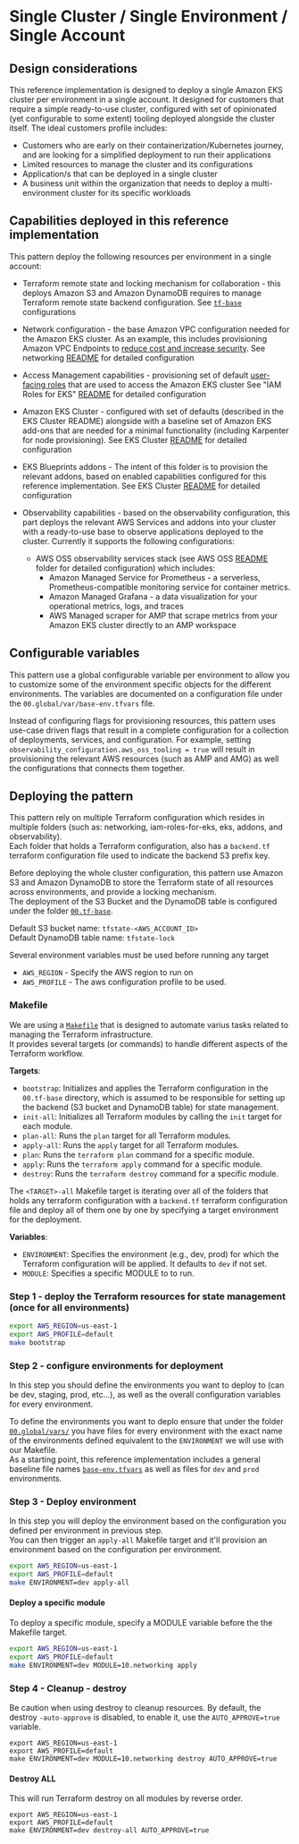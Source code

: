 # Single Cluster / Single Environment / Single Account


## Design considerations 

This reference implementation is designed to deploy a single Amazon EKS cluster per environment in a single account. It designed for customers that require a simple ready-to-use cluster, configured with set of opinionated (yet configurable to some extent) tooling deployed alongside the cluster itself. The ideal customers profile includes:
* Customers who are early on their containerization/Kubernetes journey, and are looking for a simplified deployment to run their applications
* Limited resources to manage the cluster and its configurations
* Application/s that can be deployed in a single cluster
* A business unit within the organization that needs to deploy a multi-environment cluster for its specific workloads

## Capabilities deployed in this reference implementation

This pattern deploy the following resources per environment in a single account:

* Terraform remote state and locking mechanism for collaboration - this deploys  Amazon S3 and Amazon DynamoDB requires to manage Terraform remote state backend configuration.
See [`tf-base`](./00.tf-base/main.tf) configurations
  
* Network configuration - the base Amazon VPC configuration needed for the Amazon EKS cluster. As an example, this includes provisioning Amazon VPC Endpoints to [reduce cost and increase security](https://aws.amazon.com/blogs/architecture/reduce-cost-and-increase-security-with-amazon-vpc-endpoints/).
See networking [README](./10.networking/README.md) for detailed configuration

* Access Management capabilities - provisioning set of default [user-facing roles](https://kubernetes.io/docs/reference/access-authn-authz/rbac/#user-facing-roles) that are used to access the Amazon EKS  cluster 
See "IAM Roles for EKS" [README](./20.iam-roles-for-eks/README.md) for detailed configuration
* Amazon EKS Cluster - configured with set of defaults (described in the EKS Cluster README) alongside with a baseline set of Amazon EKS add-ons that are needed for a minimal functionality (including Karpenter for node provisioning). 
See EKS Cluster [README](./40.eks/40.cluster/README.md) for detailed configuration

* EKS Blueprints addons - The intent of this folder is to provision the relevant addons, based on enabled capabilities configured for this reference implementation.
See EKS Cluster [README](./40.eks/45.addons/README.md) for detailed configuration

* Observability capabilities - based on the observability configuration, this part deploys the relevant AWS Services and addons into your cluster with a ready-to-use base to observe applications deployed to the cluster. Currently it supports the following configurations:
  * AWS OSS observability services stack (see AWS OSS [README](./50.observability/55.aws-oss-observability/README.md) folder for detailed configuration) which includes:
    * Amazon Managed Service for Prometheus - a serverless, Prometheus-compatible monitoring service for container metrics.
    * Amazon Managed Grafana - a data visualization for your operational metrics, logs, and traces
    * AWS Managed scraper for AMP that scrape metrics from your Amazon EKS cluster directly to an AMP workspace
  

## Configurable variables

This pattern use a global configurable variable per environment to allow you to customize some of the environment specific objects for the different environments. The variables are documented on a configuration file under the `00.global/var/base-env.tfvars` file. 

Instead of configuring flags for provisioning resources, this pattern uses use-case driven flags that result in a complete configuration for a collection of deployments, services, and configuration. For example, setting `observability_configuration.aws_oss_tooling = true` will result in provisioning the relevant AWS resources (such as AMP and AMG) as well the configurations that connects them together. 

## Deploying the pattern

This pattern rely on multiple Terraform configuration which resides in multiple folders (such as: networking, iam-roles-for-eks, eks, addons, and observability).    
Each folder that holds a Terraform configuration, also has a `backend.tf` terraform configuration file used to indicate the backend S3 prefix key.

Before deploying the whole cluster configuration, this pattern use Amazon S3 and Amazon DynamoDB to store the Terraform state of all resources across environments, and provide a locking mechanism.   
The deployment of the S3 Bucket and the DynamoDB table is configured under the folder [`00.tf-base`](./00.tf-base).

Default S3 bucket name: `tfstate-<AWS_ACCOUNT_ID>`  
Default DynamoDB table name: `tfstate-lock`

Several environment variables must be used before running any target
- `AWS_REGION` - Specify the AWS region to run on
- `AWS_PROFILE` - The aws configuration profile to be used.

### Makefile
We are using a [`Makefile`](./Makefile) that is designed to automate varius tasks related to managing the Terraform infrastructure.  
It provides several targets (or commands) to handle different aspects of the Terraform workflow.

**Targets**:
   - `bootstrap`: Initializes and applies the Terraform configuration in the `00.tf-base` directory, which is assumed to be responsible for setting up the backend (S3 bucket and DynamoDB table) for state management.
   - `init-all`: Initializes all Terraform modules by calling the `init` target for each module.
   - `plan-all`: Runs the `plan` target for all Terraform modules.
   - `apply-all`: Runs the `apply` target for all Terraform modules.
   - `plan`: Runs the `terraform plan` command for a specific module.
   - `apply`: Runs the `terraform apply` command for a specific module.
   - `destroy`: Runs the `terraform destroy` command for a specific module.

The `<TARGET>-all` Makefile target is iterating over all of the folders that holds any terraform configuration with a `backend.tf` terraform configuration file and deploy all of them one by one by specifying a target environment for the deployment.

**Variables**:
   - `ENVIRONMENT`: Specifies the environment (e.g., dev, prod) for which the Terraform configuration will be applied. It defaults to `dev` if not set.
   - `MODULE`: Specifies a specific MODULE to to run.

### Step 1 - deploy the Terraform resources for state management (once for all environments)
```bash
export AWS_REGION=us-east-1
export AWS_PROFILE=default
make bootstrap
```

### Step 2 - configure environments for deployment

In this step you should define the environments you want to deploy to (can be dev, staging, prod, etc...), as well as the overall configuration variables for every environment.

To define the environments you want to deplo ensure that under the folder [`00.global/vars/`](00.global/vars) you have files for every environment with the exact name of the environments defined equivalent to the `ENVIRONMENT` we will use with our Makefile.   
As a starting point, this reference implementation includes a general baseline file names [`base-env.tfvars`](./00.global/vars/base-env.tfvars) as well as files for `dev` and `prod` environments.

### Step 3 - Deploy environment
In this step you will deploy the environment based on the configuration you defined per environment in previous step.  
You can then trigger an `apply-all` Makefile target and it'll provision an environment based on the configuration per environment.

```bash
export AWS_REGION=us-east-1
export AWS_PROFILE=default
make ENVIRONMENT=dev apply-all
```

#### Deploy a specific module
To deploy a specific module, specify a MODULE variable before the the Makefile target.

```bash
export AWS_REGION=us-east-1
export AWS_PROFILE=default
make ENVIRONMENT=dev MODULE=10.networking apply 
```

### Step 4 - Cleanup - destroy
Be caution when using destroy to cleanup resources.
By default, the destroy `-auto-approve` is disabled, to enable it, use the `AUTO_APPROVE=true` variable.

```
export AWS_REGION=us-east-1
export AWS_PROFILE=default
make ENVIRONMENT=dev MODULE=10.networking destroy AUTO_APPROVE=true 
```

#### Destroy ALL
This will run Terraform destroy on all modules by reverse order.

```
export AWS_REGION=us-east-1
export AWS_PROFILE=default
make ENVIRONMENT=dev destroy-all AUTO_APPROVE=true 
```
